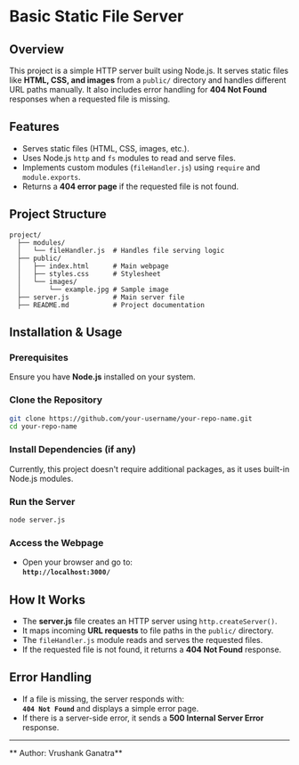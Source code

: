 # Basic Static File Server

## Overview
This project is a simple HTTP server built using Node.js. It serves static files like **HTML, CSS, and images** from a `public/` directory and handles different URL paths manually. It also includes error handling for **404 Not Found** responses when a requested file is missing.

## Features
- Serves static files (HTML, CSS, images, etc.).
- Uses Node.js `http` and `fs` modules to read and serve files.
- Implements custom modules (`fileHandler.js`) using `require` and `module.exports`.
- Returns a **404 error page** if the requested file is not found.

## Project Structure
```
project/
  ├── modules/
  │   └── fileHandler.js  # Handles file serving logic
  ├── public/
  │   ├── index.html      # Main webpage
  │   ├── styles.css      # Stylesheet
  │   └── images/
  │       └── example.jpg # Sample image
  ├── server.js           # Main server file
  ├── README.md           # Project documentation
```

## Installation & Usage

### Prerequisites
Ensure you have **Node.js** installed on your system.

### Clone the Repository
```sh
git clone https://github.com/your-username/your-repo-name.git
cd your-repo-name
```

### Install Dependencies (if any)
Currently, this project doesn't require additional packages, as it uses built-in Node.js modules.

### Run the Server
```sh
node server.js
```

### Access the Webpage
- Open your browser and go to:  
  **`http://localhost:3000/`**

## How It Works
- The **server.js** file creates an HTTP server using `http.createServer()`.
- It maps incoming **URL requests** to file paths in the `public/` directory.
- The `fileHandler.js` module reads and serves the requested files.
- If the requested file is not found, it returns a **404 Not Found** response.

## Error Handling
- If a file is missing, the server responds with:  
  **`404 Not Found`** and displays a simple error page.
- If there is a server-side error, it sends a **500 Internal Server Error** response.

---
** Author: Vrushank Ganatra**
